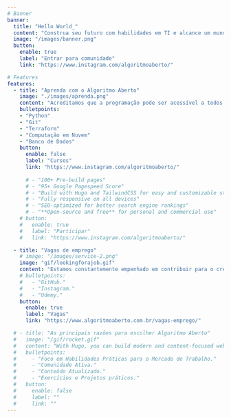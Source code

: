 ```yaml
---
# Banner
banner:
  title: "Hello World_"
  content: "Construa seu futuro com habilidades em TI e alcance um mundo de possibilidades."
  image: "/images/banner.png"
  button:
    enable: true
    label: "Entrar para comunidade"
    link: "https://www.instagram.com/algoritmoaberto/"

# Features
features:
  - title: "Aprenda com o Algoritmo Aberto"
    image: "./images/aprenda.png"
    content: "Acreditamos que a programação pode ser acessível a todos. Em breve, vamos oferecer conteúdo didático, desde conceitos básicos até tópicos avançados, de maneira descomplicada."
    bulletpoints:
    - "Python"
    - "Git"
    - "Terraform"
    - "Computação em Nuvem"
    - "Banco de Dados"
    button:
      enable: false
      label: "Cursos"
      link: "https://www.instagram.com/algoritmoaberto/"
   
      # - "100+ Pre-build pages"
      # - "95+ Google Pagespeed Score"
      # - "Build with Hugo and TailwindCSS for easy and customizable styling"
      # - "Fully responsive on all devices"
      # - "SEO-optimized for better search engine rankings"
      # - "**Open-source and free** for personal and commercial use"
    # button:
    #   enable: true
    #   label: "Participar"
    #   link: "https://www.instagram.com/algoritmoaberto/"

  - title: "Vagas de emprego"
    # image: "/images/service-2.png"
    image: "gif/lookingforajob.gif"
    content: "Estamos constantemente empenhado em contribuir para o crescimento e sucesso de outros desenvolvedores, tomamos a iniciativa de consolidar oportunidades de emprego relevantes com o objetivo de ajudar a comunidade a avançar em suas carreiras. Este esforço não apenas fortalece os laços dentro da comunidade, mas também proporciona uma valiosa fonte de informações para aqueles que buscam novas oportunidades profissionais."
    # bulletpoints:
    #   - "GitHub."
    #   - "Instagram."
    #   - "Udemy."
    button:
      enable: true
      label: "Vagas"
      link: "https://www.algoritmoaberto.com.br/vagas-emprego/"

  # - title: "As principais razões para escolher Algoritmo Aberto"
  #   image: "/gif/rocket.gif"
  #   content: "With Hugo, you can build modern and content-focused websites without sacrificing performance or ease of use."
  #   bulletpoints:
  #     - "Foco em Habilidades Práticas para o Mercado de Trabalho."
  #     - "Comunidade Ativa."
  #     - "Conteúdo Atualizado."
  #     - "Exercícios e Projetos práticos."
  #   button:
  #     enable: false
  #     label: ""
  #     link: ""
---
```


